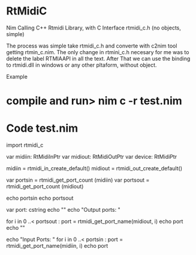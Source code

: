 # RtMidiC
Nim Calling C++ Rtmidi Library, with C Interface rtmidi_c.h (no objects, simple)

The process was simple take rtmidi_c.h and converte with c2nim tool getting rtmin_c.nim.
The only change in rtmini_c.h necesary for me was to delete the label RTMIAAPI in all the text.
After That we can use the binding to rtmidi.dll in windows or any other pltaform, without object.

Example 
# compile and run>   nim c -r test.nim
# Code test.nim

import rtmidi_c 

var  midiin:   RtMidiInPtr 
var  midiout:  RtMidiOutPtr
var  device:   RtMidiPtr

midiin = rtmidi_in_create_default()
midiout = rtmidi_out_create_default()

var portsin  =  rtmidi_get_port_count (midiin)
var portsout =  rtmidi_get_port_count (midiout)

echo portsin
echo portsout

var port: cstring
echo ""
echo "Output ports: "

for i in 0 ..< portsout  :
   port = rtmidi_get_port_name(midiout, i)
   echo port
echo ""

echo "Input Ports: "
for i in 0 ..< portsin  :
   port = rtmidi_get_port_name(midiin, i)
   echo port

